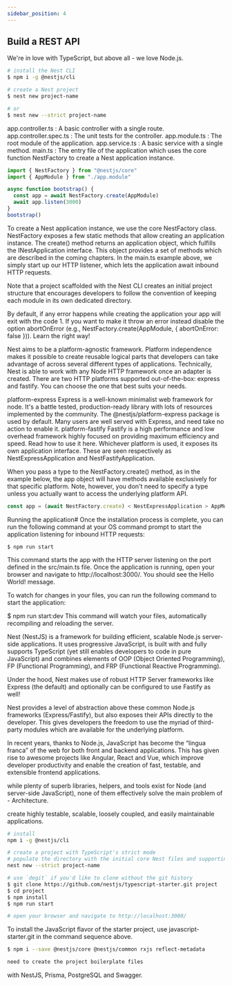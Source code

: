 ```yaml
---
sidebar_position: 4
---
```


## Build a REST API

We're in love with TypeScript, but above all - we love Node.js.

```bash
# install the Nest CLI
$ npm i -g @nestjs/cli

# create a Nest project
$ nest new project-name

# or
$ nest new --strict project-name
```

app.controller.ts : A basic controller with a single route.
app.controller.spec.ts : The unit tests for the controller.
app.module.ts : The root module of the application.
app.service.ts : A basic service with a single method.
main.ts : The entry file of the application which uses the core function NestFactory to create a Nest application instance.

```ts title="main.ts"
import { NestFactory } from "@nestjs/core"
import { AppModule } from "./app.module"

async function bootstrap() {
  const app = await NestFactory.create(AppModule)
  await app.listen(3000)
}
bootstrap()
```

To create a Nest application instance, we use the core NestFactory class. NestFactory exposes a few static methods that allow creating an application instance. The create() method returns an application object, which fulfills the INestApplication interface. This object provides a set of methods which are described in the coming chapters. In the main.ts example above, we simply start up our HTTP listener, which lets the application await inbound HTTP requests.

Note that a project scaffolded with the Nest CLI creates an initial project structure that encourages developers to follow the convention of keeping each module in its own dedicated directory.

By default, if any error happens while creating the application your app will exit with the code 1. If you want to make it throw an error instead disable the option abortOnError (e.g., NestFactory.create(AppModule, { abortOnError: false })).
Learn the right way!

Nest aims to be a platform-agnostic framework. Platform independence makes it possible to create reusable logical parts that developers can take advantage of across several different types of applications. Technically, Nest is able to work with any Node HTTP framework once an adapter is created. There are two HTTP platforms supported out-of-the-box: express and fastify. You can choose the one that best suits your needs.

platform-express Express is a well-known minimalist web framework for node. It's a battle tested, production-ready library with lots of resources implemented by the community. The @nestjs/platform-express package is used by default. Many users are well served with Express, and need take no action to enable it.
platform-fastify Fastify is a high performance and low overhead framework highly focused on providing maximum efficiency and speed. Read how to use it here.
Whichever platform is used, it exposes its own application interface. These are seen respectively as NestExpressApplication and NestFastifyApplication.

When you pass a type to the NestFactory.create() method, as in the example below, the app object will have methods available exclusively for that specific platform. Note, however, you don't need to specify a type unless you actually want to access the underlying platform API.

```js
const app = (await NestFactory.create) < NestExpressApplication > AppModule
```

Running the application#
Once the installation process is complete, you can run the following command at your OS command prompt to start the application listening for inbound HTTP requests:

```
$ npm run start
```

This command starts the app with the HTTP server listening on the port defined in the src/main.ts file. Once the application is running, open your browser and navigate to http://localhost:3000/. You should see the Hello World! message.

To watch for changes in your files, you can run the following command to start the application:

$ npm run start:dev
This command will watch your files, automatically recompiling and reloading the server.

Nest (NestJS) is a framework for building efficient, scalable Node.js server-side applications. It uses progressive JavaScript, is built with and fully supports TypeScript (yet still enables developers to code in pure JavaScript) and combines elements of OOP (Object Oriented Programming), FP (Functional Programming), and FRP (Functional Reactive Programming).

Under the hood, Nest makes use of robust HTTP Server frameworks like Express (the default) and optionally can be configured to use Fastify as well!

Nest provides a level of abstraction above these common Node.js frameworks (Express/Fastify), but also exposes their APIs directly to the developer. This gives developers the freedom to use the myriad of third-party modules which are available for the underlying platform.

In recent years, thanks to Node.js, JavaScript has become the “lingua franca” of the web for both front and backend applications. This has given rise to awesome projects like Angular, React and Vue, which improve developer productivity and enable the creation of fast, testable, and extensible frontend applications.

while plenty of superb libraries, helpers, and tools exist for Node (and server-side JavaScript), none of them effectively solve the main problem of - Architecture.

create highly testable, scalable, loosely coupled, and easily maintainable applications.

```bash title="suggested way"
# install
npm i -g @nestjs/cli

# create a project with TypeScript's strict mode
# populate the directory with the initial core Nest files and supporting modules, creating a conventional base structure for your project
nest new --strict project-name
```

```bash title="alternative way"
# use `degit` if you'd like to clone without the git history
$ git clone https://github.com/nestjs/typescript-starter.git project
$ cd project
$ npm install
$ npm run start

# open your browser and navigate to http://localhost:3000/
```

To install the JavaScript flavor of the starter project, use javascript-starter.git in the command sequence above.

```bash
$ npm i --save @nestjs/core @nestjs/common rxjs reflect-metadata

need to create the project boilerplate files
```

with NestJS, Prisma, PostgreSQL and Swagger.
